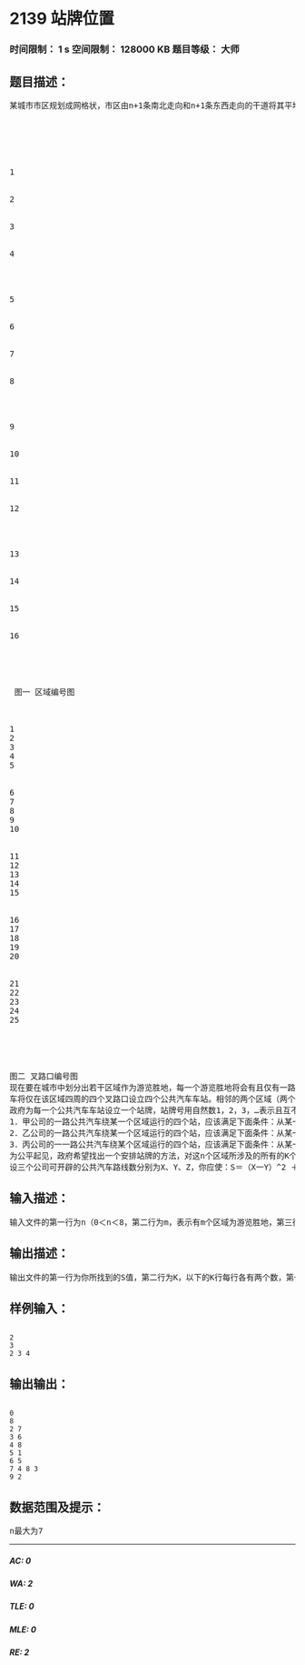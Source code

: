 # 2139 站牌位置   
### 时间限制： 1 s     空间限制： 128000 KB     题目等级： 大师  
## 题目描述：  

<pre>
某城市市区规划成网格状，市区由n+1条南北走向和n+1条东西走向的干道将其平均分为n^2个区域，（n＋1）^2个叉路口。区域及叉路口均由上至下，由左至右编号。例如，图一、图二分别表示N=4时区域及叉路口的编号情况。
　                                   





1


2


3


4




5


6


7


8




9


10


11


12




13


14


15


16





 图一 区域编号图



1
2
3
4
5


6
7
8
9
10


11
12
13
14
15


16
17
18
19
20


21
22
23
24
25



  

图二 叉路口编号图
现在要在城市中划分出若干区域作为游览胜地，每一个游览胜地将会有且仅有一路公共汽车围绕它的四周运行，这路公共汽
车将仅在该区域四周的四个叉路口设立四个公共汽车车站。相邻的两个区域（两个区域相邻当且仅当它们有一段公共的公路）将会共用两个公共汽车车站。
政府为每一个公共汽车车站设立一个站牌，站牌号用自然数1，2，3，…表示且互不相同，可没想到站牌号的设置令政府大伤脑筋。原来，该城市有三个公交公司，他们有各自的规定，即：
1．甲公司的一路公共汽车绕某一个区域运行的四个站，应该满足下面条件：从某一个站出发，顺时针方向经过的三个站应是站牌号逐渐减少的，再回到原来的那个站。
2．乙公司的一路公共汽车绕某一个区域运行的四个站，应该满足下面条件：从某一个站出发，逆时针方向经过的三个站应是站牌号逐渐减少的，再回到原来的那个站。
3．丙公司的一一路公共汽车绕某个区域运行的四个站，应该满足下面条件：从某一个站出发，顺时针方向经过的三个站应是站牌号依次先减少，再增加，再减少，最后再 增加回到原来的那个站。
为公平起见，政府希望找出一个安排站牌的方法，对这n个区域所涉及的所有的K个站分配站牌。使三个公司能在游览胜地中开辟尽量一样多的公共汽车路线。请你编程解决上述问题。
设三个公司可开辟的公共汽车路线数分别为X、Y、Z，你应使：S＝（X一Y）^2 ＋(Y一Z)^2十（Z一X）^2最小。如果你找不到S的最小值，你应该使你找到的S值尽量的小。
</pre>
  
  
## 输入描述：  

<pre>
输入文件的第一行为n（0＜n＜8，第二行为m，表示有m个区域为游览胜地，第三行的m个数分别为这m个区域的编号，相邻的两数之间用一个空格符隔开。
</pre>
  
  
## 输出描述：  

<pre>
输出文件的第一行为你所找到的S值，第二行为K，以下的K行每行各有两个数，第一个数为叉路口号，第二个数为你安排该叉路口的公共汽车站牌号（站牌号应为由1到K的自然数，且各不相同），这K行应按叉路口号从小到大输出。
</pre>
  
  
## 样例输入：  

<pre><code>
2
3
2 3 4
</code></pre>
  
  
## 输出输出：  

<pre><code>
0
8
2 7
3 6
4 8
5 1
6 5
7 4 8 3
9 2
</code></pre>
  
  
## 数据范围及提示：  

<pre>
n最大为7
</pre>
  
  
***  

##### AC: 0  
##### WA: 2  
##### TLE: 0  
##### MLE: 0  
##### RE: 2  
